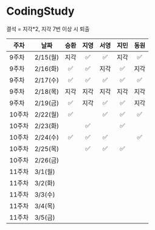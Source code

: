 # CodingStudy
결석 = 지각*2, 
지각 7번 이상 시 퇴출

|주차|날짜|승환|지영|서영|지민|동원|
|--------|--------|:-------:|:-------:|:-------:|:-------:|:-------:|
|9주차|2/15(월)|지각| ✅| ✅|지각| ✅|
|9주차|2/16(화)| ✅| ✅|지각| ✅|지각|
|9주차|2/17(수)|✅|✅|✅|✅|✅|
|9주차|2/18(목)|지각|지각|지각|지각|지각|
|9주차|2/19(금)|✅|지각|✅|✅|지각|
|10주차|2/22(월)|✅||✅|✅|✅|
|10주차|2/23(화)||✅||✅||
|10주차|2/24(수)|✅|✅|✅||✅|
|10주차|2/25(목)||✅|✅|✅||
|10주차|2/26(금)||||||
|11주차|3/1(월)||||||
|11주차|3/2(화)||||||
|11주차|3/3(수)||||||
|11주차|3/4(목)||||||
|11주차|3/5(금)||||||
